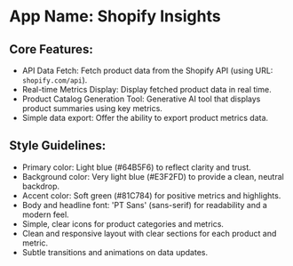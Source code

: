 # **App Name**: Shopify Insights

## Core Features:

- API Data Fetch: Fetch product data from the Shopify API (using URL: `shopify.com/api`).
- Real-time Metrics Display: Display fetched product data in real time.
- Product Catalog Generation Tool: Generative AI tool that displays product summaries using key metrics.
- Simple data export: Offer the ability to export product metrics data.

## Style Guidelines:

- Primary color: Light blue (#64B5F6) to reflect clarity and trust.
- Background color: Very light blue (#E3F2FD) to provide a clean, neutral backdrop.
- Accent color: Soft green (#81C784) for positive metrics and highlights.
- Body and headline font: 'PT Sans' (sans-serif) for readability and a modern feel.
- Simple, clear icons for product categories and metrics.
- Clean and responsive layout with clear sections for each product and metric.
- Subtle transitions and animations on data updates.